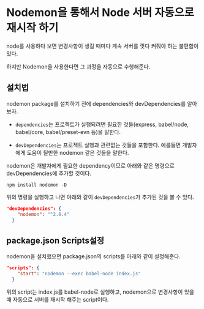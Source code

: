 # Nodemon을 통해서 Node 서버 자동으로 재시작 하기

node를 사용하다 보면 변경사항이 생길 때마다 계속 서버를 껏다 켜줘야 하는 불편함이 있다.

하지만 Nodemon을 사용한다면 그 과정을 자동으로 수행해준다.

## 설치법

nodemon package를 설치하기 전에 dependencies와 devDependencies를 알아보자.

- `dependencies`는 프로젝트가 실행되려면 필요한 것들(express, babel/node, babel/core, babel/preset-evn 등)을 말한다.

- `devDependencies`는 프로젝트 실행과 관련없는 것들을 포함한다. 예를들면 개발자에게 도움이 될만한 nodemon 같은 것들을 말한다.

nodemon은 개발자에게 필요한 dependency이므로 아래와 같은 명령으로 devDependencies에 추가할 것이다.

```shell
npm install nodemon -D
```

위의 명령을 실행하고 나면 아래와 같이 `devDependencies`가 추가된 것을 볼 수 있다.

```json
"devDependencies": {
    "nodemon": "^2.0.4"
  }
```

## package.json Scripts설정

nodemon을 설치했으면 package.json의 scripts를 아래와 같이 설정해준다.

```json
"scripts": {
    "start": "nodemon --exec babel-node index.js"
  }
```

위의 script는 index.js를 babel-node로 실행하고, nodemon으로 변경사항이 있을 때 자동으로 서버를 재시작 해주는 script이다.
